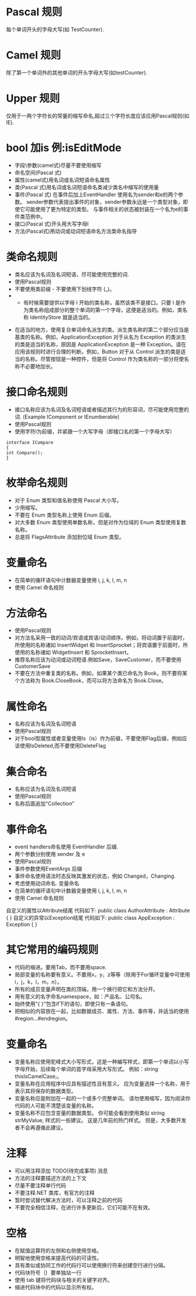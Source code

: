 # Pascal 规则

每个单词开头的字母大写(如 TestCounter).

# Camel 规则

除了第一个单词外的其他单词的开头字母大写(如testCounter).

# Upper 规则

仅用于一两个字符长的常量的缩写命名,超过三个字符长度应该应用Pascal规则(如 IE).

# bool 加is 例:isEditMode

* 字段\参数(camel式)尽量不要使用缩写
* 命名空间(Pascal 式)
* 属性(camel式)用名词或名词短语命名属性
* 类(Pascal 式)用名词或名词短语命名类减少类名中缩写的使用量
* 事件(Pascal 式)
在事件后加上EventHandler
使用名为sender和e的两个参数。
sender参数代表提出事件的对象，sender参数永远是一个类型对象，即使它可能使用了更为特定的类型。
与事件相关的状态被封装在一个名为e的事件类范例中。
* 接口(Pascal 式)开头用大写字母I
* 方法(Pascal式)用动词或动词短语命名方法类命名指导
 
# 类命名规则

* 类名应该为名词及名词短语，尽可能使用完整的词.
* 使用Pascal规则
* 不要使用类前缀 - 不要使用下划线字符 (_)。
* * 有时候需要提供以字母 I 开始的类名称，虽然该类不是接口。只要 I 是作为类名称组成部分的整个单词的第一个字母，这便是适当的。例如，类名称 IdentityStore 就是适当的。
- 在适当的地方，使用复合单词命名派生的类。派生类名称的第二个部分应当是基类的名称。例如，ApplicationException 对于从名为 Exception 的类派生的类是适当的名称，原因是 ApplicationException 是一种 Exception。请在应用该规则时进行合理的判断。例如，Button 对于从 Control 派生的类是适当的名称。尽管按钮是一种控件，但是将 Control 作为类名称的一部分将使名称不必要地加长。

# 接口命名规则

- 接口名称应该为名词及名词短语或者描述其行为的形容词，尽可能使用完整的词. (Example IComponent or IEnumberable)
- 使用Pascal规则
- 使用字符I为前缀，并紧跟一个大写字母（即接口名的第一个字母大写）

```
interface ICompare
{
int Compare();
}
```

# 枚举命名规则

- 对于 Enum 类型和值名称使用 Pascal 大小写。
- 少用缩写。
- 不要在 Enum 类型名称上使用 Enum 后缀。
- 对大多数 Enum 类型使用单数名称，但是对作为位域的 Enum 类型使用复数名称。
- 总是将 FlagsAttribute 添加到位域 Enum 类型。

# 变量命名
- 在简单的循环语句中计数器变量使用 i, j, k, l, m, n
- 使用 Camel 命名规则

# 方法命名

- 使用Pascal规则
- 对方法名采用一致的动词/宾语或宾语/动词顺序。例如，将动词置于前面时，所使用的名称诸如 InsertWidget 和 InsertSprocket；将宾语置于前面时，所使用的名称诸如 WidgetInsert 和 SprocketInsert。
- 推荐名称应该为动词或动词短语.例如Save，SaveCustomer，而不要使用CustomerSave
- 不要在方法中重复类的名称。例如，如果某个类已命名为 Book，则不要将某个方法称为 Book.CloseBook，而可以将方法命名为 Book.Close。


# 属性命名
- 名称应该为名词及名词短语
- 使用Pascal规则
- 对于bool型属性或者变量使用Is（is）作为前缀，不要使用Flag后缀，例如应该使用IsDeleted,而不要使用DeleteFlag


# 集合命名
- 名称应该为名词及名词短语
- 使用Pascal规则
- 名称后面追加“Collection”


# 事件命名
- event handlers命名使用 EventHandler 后缀.
- 两个参数分别使用 sender 及 e
- 使用Pascal规则
- 事件参数使用EventArgs 后缀
- 事件命名使用语法时态反映其激发的状态，例如 Changed，Changing.
- 考虑使用动词命名. 变量命名
- 在简单的循环语句中计数器变量使用 i, j, k, l, m, n
- 使用 Camel 命名规则

自定义的属性以Attribute结尾
代码如下:
public class AuthorAttribute : Attribute
{
}
自定义的异常以Exception结尾
代码如下:
public class AppException : Exception
{
}

# 其它常用的编码规则

* 代码的缩进。要用Tab，而不要用space.
* 局部变量的名称要有意义。不要用x，y，z等等（除用于For循环变量中可使用i，j，k，l，m，n）。
* 所有的成员变量声明在类的顶端，用一个换行把它和方法分开。
* 用有意义的名字命名namespace，如：产品名、公司名。
* 始终使用"{ }"包含if下的语句，即使只有一条语句。
* 把相似的内容放在一起，比如数据成员、属性、方法、事件等，并适当的使用#region…#endregion。

# 变量命名

* 变量名称应使用驼峰式大小写形式，这是一种编写样式，即第一个单词以小写字母开始，后续每个单词的首字母采用大写形式。 例如：string thisIsCamelCase;。
* 变量名称在应用程序中应具有描述性且有意义。 应为变量选择一个名称，用于表示其将保存的数据类型。
* 变量名称应是附加在一起的一个或多个完整单词。 请勿使用缩写，因为阅读你代码的人可能不清楚该变量的名称。
* 变量名称不应包含变量的数据类型。 你可能会看到使用类似 string strMyValue; 样式的一些建议。 这是几年前的热门样式。 但是，大多数开发者不会再遵循此建议。

# 注释

* 可以用注释添加 TODO(待完成事项) 消息
* 方法的注释要描述方法的上下文
* 尽量不要注释单行代码
* 不要注释.NET 类库，有官方的注释
* 暂时尝试替代解决方法时，可以注释之前的代码
* 不要完全相信注释，在进行许多更新后，它们可能不在有效。

# 空格

* 在赋值运算符的左侧和右侧使用空格。
* 明智地使用空格来提高代码的可读性。
* 具有类似或协同工作的代码行可以使用换行符来创建空行进行分隔。
* 代码块符号｛｝要单独站一行
* 使用 tab 键将代码块与相关的关键字对齐。
* 缩进代码块中的代码以显示所有权。